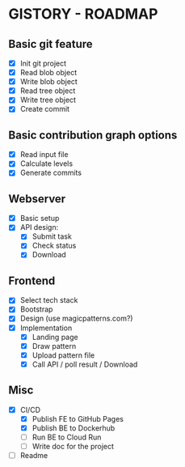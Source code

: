 # GISTORY - ROADMAP

## Basic git feature

- [x] Init git project
- [x] Read blob object
- [x] Write blob object
- [x] Read tree object
- [x] Write tree object
- [x] Create commit

## Basic contribution graph options

- [x] Read input file
- [x] Calculate levels
- [x] Generate commits

## Webserver

- [x] Basic setup
- [x] API design:
    - [x] Submit task
    - [x] Check status
    - [x] Download

## Frontend

- [x] Select tech stack
- [x] Bootstrap
- [x] Design (use magicpatterns.com?)
- [x] Implementation
    - [x] Landing page
    - [x] Draw pattern
    - [x] Upload pattern file
    - [x] Call API / poll result / Download

## Misc
- [x] CI/CD
  - [x] Publish FE to GitHub Pages
  - [x] Publish BE to Dockerhub
  - [ ] Run BE to Cloud Run
  - [ ] Write doc for the project
- [ ] Readme
